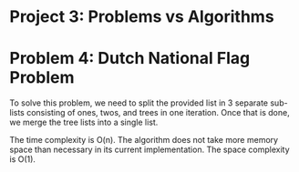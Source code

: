 # Project 3: Problems vs Algorithms
# Problem 4: Dutch National Flag Problem

To solve this problem, we need to split the provided list in 3 separate sub-lists consisting of ones, twos, and trees in one iteration.
Once that is done, we merge the tree lists into a single list.

The time complexity is O(n).
The algorithm does not take more memory space than necessary in its current implementation.
The space complexity is O(1).
